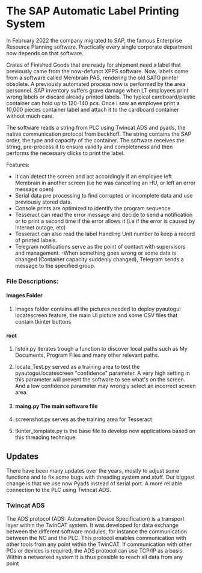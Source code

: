 # The SAP Automatic Label Printing System

In February 2022 the company migrated to SAP, the famous Enterprise Resource Planning software. Practically every single corporate department now depends on that software.

Crates of Finished Goods that are ready for shipment need a label that previously came from the now-defunct XPPS software. 
Now, labels come from a software called Membrain PAS, rendering the old SATO printer obsolete. 
A previously automated process now is performed by the area personnel.
SAP inventory suffers grave damage when LT employees print wrong labels or discard already printed labels. The typical cardboard/plastic container can hold up to 120-140 pcs. Once i saw an employee print a 10,000 pieces container label and attach it to the cardboard container without much care.


The software reads a string from PLC using Twincat ADS and pyads, the native communication protocol from beckhoff. The string contains the SAP order, the type and capacity of the container. The software receives the string, pre-process it to ensure validity and completeness and then performs the necessary clicks to print the label. 

Features:
- It can detect the screen and act accordingly if an employee left Membrain in another screen (i.e he was cancelling an HU, or left an error message open)
- Serial data pre processing to find corrupted or incomplete data and use previously stored data.
- Console prints are optimized to identify the program sequence
- Tesseract can read the error message and decide to send a notification or to print a second time if the error allows it (i.e if the error is caused by internet outage, etc)
- Tesseract can also read the label Handling Unit number to keep a record of printed labels.
- Telegram notifications serve as the point of contact with supervisors and management. 
  -When something goes wrong or some data is changed (Container capacity suddenly changed), Telegram sends a message to the specified group.
  
### File Descriptions:
#### Images Folder
1. Images folder contains all the pictures needed to deploy pyautogui locatescreen feature, the main UI picture and some CSV files that contain tkinter buttons
#### root

1. listdir.py iterates trough a function to discover local paths such as My Documents, Program Files and many other relevant paths.

2. locate_Test.py served as a training area to test the pyautogui.locatescreen "confidence" parameter. A very high setting in this parameter will prevent the software to see what's on the screen. And a low confidence parameter may wrongly select an incorrect screen area. 

3. #### maing.py  The main software file

4. screenshot.py serves as the training area for Tesseract

5. tkinter_template.py is the base file to develop new applications based on this threading technique.

## Updates
There have been many updates over the years, mostly to adjust some functions and to fix some bugs with threading system and stuff.
Our biggest change is that we use now Pyads instead of serial port. A more reliable connection to the PLC using Twincat ADS.

### Twincat ADS
The ADS protocol (ADS: Automation Device Specification) is a transport layer within the TwinCAT system. It was developed for data exchange between the different software modules, for instance the communication between the NC and the PLC. This protocol enables communication with other tools from any point within the TwinCAT. If communication with other PCs or devices is required, the ADS protocol can use TCP/IP as a basis. Within a networked system it is thus possible to reach all data from any point
